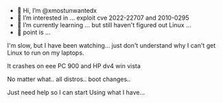 - 👋 Hi, I’m @xmostunwantedx
- 👀 I’m interested in ... exploit cve 2022-22707 and 2010-0295
- 🌱 I’m currently learning ... but still haven't figured out 
Linux ...
- 💞️ point is ...

I'm slow, but I have been watching... just don't understand why I can't get Linux to run on my laptops.

It crashes on eee PC 900 and HP dv4 win vista 

No matter what.. all distros..  boot changes..

Just need help so I can start Using what I have...
